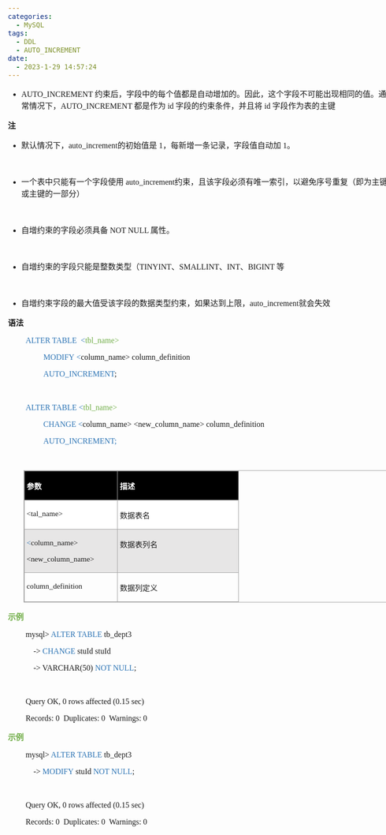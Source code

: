 ```yaml
---
categories:
  - MySQL
tags:
  - DDL
  - AUTO_INCREMENT
date:
  - 2023-1-29 14:57:24
---
```


<body lang=zh-CN style='font-family:"Microsoft YaHei UI";font-size:12.0pt'>
<!--StartFragment-->

<div style='direction:ltr;border-width:100%'>

<div style='direction:ltr;margin-top:0in;margin-left:0in;width:8.1701in'>

<div style='direction:ltr;margin-top:0in;margin-left:0in;width:8.1701in'>

<ul type=disc style='direction:ltr;unicode-bidi:embed;margin-top:0in;
 margin-bottom:0in'>
 <li style='margin-top:0;margin-bottom:0;vertical-align:middle'><span
     style='font-family:"Comic Sans MS";font-size:12.0pt'>AUTO_INCREMENT </span><span
     style='font-family:"Microsoft YaHei UI";font-size:12.0pt'>约束后，字段中的每个值都是自动增加的。因此，这个字段不可能出现相同的值。通常情况下，</span><span
     style='font-family:"Comic Sans MS";font-size:12.0pt'>AUTO_INCREMENT </span><span
     style='font-family:"Microsoft YaHei UI";font-size:12.0pt'>都是作为</span><span
     style='font-family:"Comic Sans MS";font-size:12.0pt'> id </span><span
     style='font-family:"Microsoft YaHei UI";font-size:12.0pt'>字段的约束条件，并且将</span><span
     style='font-family:"Comic Sans MS";font-size:12.0pt'> id </span><span
     style='font-family:"Microsoft YaHei UI";font-size:12.0pt'>字段作为表的主键</span></li>
</ul>

<p style='font-family:"Microsoft YaHei UI";font-size:12.0pt'><span
style='font-weight:bold'>注</span></p>

<ul type=disc style='direction:ltr;unicode-bidi:embed;margin-top:0in;
 margin-bottom:0in'>
 <li style='margin-top:0;margin-bottom:0;vertical-align:middle'><span
     style='font-family:"Microsoft YaHei UI";font-size:12.0pt'>默认情况下，</span><span
     style='font-family:"Comic Sans MS";font-size:12.0pt'>auto_increment</span><span
     style='font-family:"Microsoft YaHei UI";font-size:12.0pt'>的初始值是</span><span
     style='font-family:"Comic Sans MS";font-size:12.0pt'> 1</span><span
     style='font-family:"Microsoft YaHei UI";font-size:12.0pt'>，每新增一条记录，字段值自动加</span><span
     style='font-family:"Comic Sans MS";font-size:12.0pt'> 1</span><span
     style='font-family:"Microsoft YaHei UI";font-size:12.0pt'>。</span></li>
</ul>

<p style='margin-left:.375in;font-family:"Comic Sans MS";font-size:
12.0pt'>&nbsp;</p>

<ul type=disc style='direction:ltr;unicode-bidi:embed;margin-top:0in;
 margin-bottom:0in'>
 <li style='margin-top:0;margin-bottom:0;vertical-align:middle'><span
     style='font-family:"Microsoft YaHei UI";font-size:12.0pt'>一个表中只能有一个字段使用</span><span
     style='font-family:"Comic Sans MS";font-size:12.0pt'> auto_increment</span><span
     style='font-family:"Microsoft YaHei UI";font-size:12.0pt'>约束，且该字段必须有唯一索引，以避免序号重复（即为主键或主键的一部分）</span></li>
</ul>

<p style='margin-left:.375in;font-family:"Comic Sans MS";font-size:
12.0pt'>&nbsp;</p>

<ul type=disc style='direction:ltr;unicode-bidi:embed;margin-top:0in;
 margin-bottom:0in'>
 <li style='margin-top:0;margin-bottom:0;vertical-align:middle'><span
     style='font-family:"Microsoft YaHei UI";font-size:12.0pt'>自增约束的字段必须具备</span><span
     style='font-family:"Comic Sans MS";font-size:12.0pt'> NOT NULL </span><span
     style='font-family:"Microsoft YaHei UI";font-size:12.0pt'>属性。</span></li>
</ul>

<p style='margin-left:.375in;font-family:"Comic Sans MS";font-size:
12.0pt'>&nbsp;</p>

<ul type=disc style='direction:ltr;unicode-bidi:embed;margin-top:0in;
 margin-bottom:0in'>
 <li style='margin-top:0;margin-bottom:0;vertical-align:middle'><span
     style='font-family:"Microsoft YaHei UI";font-size:12.0pt'>自增约束的字段只能是整数类型（</span><span
     style='font-family:"Comic Sans MS";font-size:12.0pt'>TINYINT</span><span
     style='font-family:"Microsoft YaHei UI";font-size:12.0pt'>、</span><span
     style='font-family:"Comic Sans MS";font-size:12.0pt'>SMALLINT</span><span
     style='font-family:"Microsoft YaHei UI";font-size:12.0pt'>、</span><span
     style='font-family:"Comic Sans MS";font-size:12.0pt'>INT</span><span
     style='font-family:"Microsoft YaHei UI";font-size:12.0pt'>、</span><span
     style='font-family:"Comic Sans MS";font-size:12.0pt'>BIGINT </span><span
     style='font-family:"Microsoft YaHei UI";font-size:12.0pt'>等</span></li>
</ul>

<p style='margin-left:.375in;font-family:"Comic Sans MS";font-size:
12.0pt'>&nbsp;</p>

<ul type=disc style='direction:ltr;unicode-bidi:embed;margin-top:0in;
 margin-bottom:0in'>
 <li style='margin-top:0;margin-bottom:0;vertical-align:middle'><span
     style='font-family:"Microsoft YaHei UI";font-size:12.0pt'>自增约束字段的最大值受该字段的数据类型约束，如果达到上限，</span><span
     style='font-family:"Comic Sans MS";font-size:12.0pt'>auto_increment</span><span
     style='font-family:"Microsoft YaHei UI";font-size:12.0pt'>就会失效</span></li>
</ul>

<p style='font-family:"Microsoft YaHei UI";font-size:12.0pt'><span
style='font-weight:bold'>语法</span></p>

<p style='margin-left:.375in;font-family:"Comic Sans MS";font-size:
12.0pt'><span style='color:#2E75B5' lang=en-US>ALTER TABLE</span><span
lang=zh-CN><span style='mso-spacerun:yes'>  </span></span><span
style='color:#2E75B5' lang=en-US>&lt;</span><span style='color:#70AD47'
lang=zh-CN>tbl_name</span><span style='color:#70AD47' lang=en-US>&gt;</span><span
lang=zh-CN> </span></p>

<p style='margin-left:.75in;font-family:"Comic Sans MS";font-size:
12.0pt'><span style='color:#2E75B5' lang=en-US>MODIFY</span><span lang=zh-CN> </span><span
style='color:#2E75B5' lang=en-US>&lt;</span><span lang=zh-CN>column_</span><span
lang=en-US>name&gt;</span><span lang=zh-CN> column_definition</span><span
lang=en-US> </span></p>

<p style='margin-left:.75in;font-family:"Comic Sans MS";font-size:
12.0pt' lang=en-US><span style='color:#2E75B5'>AUTO_INCREMENT</span>;</p>

<p style='margin-left:.375in;font-family:"Comic Sans MS";font-size:
12.0pt' lang=en-US>&nbsp;</p>

<p style='margin-left:.375in;font-family:"Comic Sans MS";font-size:
12.0pt'><span style='color:#2E75B5' lang=en-US>ALTER TABLE</span><span
lang=zh-CN> </span><span style='color:#2E75B5' lang=en-US>&lt;</span><span
style='color:#70AD47' lang=zh-CN>tbl_name</span><span style='color:#70AD47'
lang=en-US>&gt; </span></p>

<p style='margin-left:.75in;font-family:"Comic Sans MS";font-size:
12.0pt'><span style='color:#2E75B5' lang=en-US>CHANGE</span><span lang=zh-CN> </span><span
style='color:#2E75B5' lang=en-US>&lt;</span><span lang=zh-CN>column_</span><span
lang=en-US>name&gt; &lt;new_</span><span lang=zh-CN>column_</span><span
lang=en-US>name&gt;</span><span lang=zh-CN> column_definition </span></p>

<p style='margin-left:.75in;font-family:"Comic Sans MS";font-size:
12.0pt;color:#2E75B5' lang=en-US>AUTO_INCREMENT;</p>

<p style='margin-left:.375in;font-family:"Comic Sans MS";font-size:
12.0pt;color:#2E75B5' lang=en-US>&nbsp;</p>

<div style='direction:ltr'>

<table border=1 cellpadding=0 cellspacing=0 valign=top style='direction:ltr;
 border-collapse:collapse;border-style:solid;border-color:#A3A3A3;border-width:
 1pt;margin-left:.3333in' title="" summary="">
 <tr>
  <td style='border-style:solid;border-color:#A3A3A3;border-width:1pt;
  background-color:black;vertical-align:top;width:1.8791in;padding:2.0pt 3.0pt 2.0pt 3.0pt'>
  <p style='font-family:"Microsoft YaHei UI";font-size:11.5pt;
  color:white'><span style='font-weight:bold'>参数</span></p>
  </td>
  <td style='border-style:solid;border-color:#A3A3A3;border-width:1pt;
  background-color:black;vertical-align:top;width:2.468in;padding:2.0pt 3.0pt 2.0pt 3.0pt'>
  <p style='font-size:11.5pt;color:white'><span style='font-weight:
  bold;font-family:"Microsoft YaHei UI"' lang=zh-CN>描述</span><span
  style='font-weight:bold;font-family:"Comic Sans MS"' lang=en-US> </span></p>
  </td>
 </tr>
 <tr>
  <td style='border-style:solid;border-color:#A3A3A3;border-width:1pt;
  background-color:white;vertical-align:top;width:1.8791in;padding:2.0pt 3.0pt 2.0pt 3.0pt'>
  <p style='font-family:"Comic Sans MS";font-size:11.5pt'><span
  lang=en-US>&lt;tal</span><span lang=zh-CN>_name</span><span lang=en-US>&gt;</span></p>
  </td>
  <td style='border-style:solid;border-color:#A3A3A3;border-width:1pt;
  background-color:white;vertical-align:top;width:2.468in;padding:2.0pt 3.0pt 2.0pt 3.0pt'>
  <p style='font-family:"Microsoft YaHei UI";font-size:11.5pt'>数据表名</p>
  </td>
 </tr>
 <tr>
  <td style='border-style:solid;border-color:#A3A3A3;border-width:1pt;
  background-color:#E7E6E6;vertical-align:top;width:1.8791in;padding:2.0pt 3.0pt 2.0pt 3.0pt'>
  <p style='font-family:"Comic Sans MS";font-size:11.5pt'><span
  style='color:#2E75B5' lang=en-US>&lt;</span><span lang=zh-CN>column_</span><span
  lang=en-US>name&gt;</span></p>
  <p style='font-family:"Comic Sans MS";font-size:11.5pt'><span
  lang=en-US>&lt;new_</span><span lang=zh-CN>column_</span><span lang=en-US>name&gt;</span></p>
  </td>
  <td style='border-style:solid;border-color:#A3A3A3;border-width:1pt;
  background-color:#E7E6E6;vertical-align:top;width:2.468in;padding:2.0pt 3.0pt 2.0pt 3.0pt'>
  <p style='font-family:"Microsoft YaHei UI";font-size:11.5pt'>数据表列名</p>
  </td>
 </tr>
 <tr>
  <td style='border-style:solid;border-color:#A3A3A3;border-width:1pt;
  vertical-align:top;width:1.8791in;padding:2.0pt 3.0pt 2.0pt 3.0pt'>
  <p style='font-family:"Comic Sans MS";font-size:11.5pt'>column_definition</p>
  </td>
  <td style='border-style:solid;border-color:#A3A3A3;border-width:1pt;
  vertical-align:top;width:2.468in;padding:2.0pt 3.0pt 2.0pt 3.0pt'>
  <p style='font-family:"Microsoft YaHei UI";font-size:11.5pt'>数据列定义</p>
  </td>
 </tr>
</table>

</div>

<p style='font-family:"Microsoft YaHei UI";font-size:12.0pt;
color:#70AD47'><span style='font-weight:bold'>示例</span></p>

<p style='margin-left:.375in;font-family:"Comic Sans MS";font-size:
12.0pt'>mysql&gt; <span style='color:#2E75B5'>ALTER TABLE</span> tb_dept3</p>

<p style='margin-left:.375in;font-family:"Comic Sans MS";font-size:
12.0pt'><span lang=zh-CN><span style='mso-spacerun:yes'>    </span>-&gt; </span><span
style='color:#2E75B5' lang=zh-CN>CHANGE </span><span lang=en-US>stuId stuId</span><span
lang=zh-CN> </span></p>

<p style='margin-left:.375in;font-family:"Comic Sans MS";font-size:
12.0pt'><span lang=zh-CN><span style='mso-spacerun:yes'>    </span>-&gt;
VARCHAR(50) </span><span style='color:#2E75B5' lang=en-US>NOT NULL</span><span
lang=zh-CN>;</span></p>

<p style='margin-left:.375in;font-family:"Comic Sans MS";font-size:
12.0pt'>&nbsp;</p>

<p style='margin-left:.375in;font-family:"Comic Sans MS";font-size:
12.0pt'>Query OK, 0 rows affected (0.15 sec)</p>

<p style='margin-left:.375in;font-family:"Comic Sans MS";font-size:
12.0pt'>Records: 0<span style='mso-spacerun:yes'>  </span>Duplicates: 0<span
style='mso-spacerun:yes'>  </span>Warnings: 0</p>

<p style='font-family:"Microsoft YaHei UI";font-size:12.0pt;
color:#70AD47'><span style='font-weight:bold'>示例</span></p>

<p style='margin-left:.375in;font-family:"Comic Sans MS";font-size:
12.0pt'>mysql&gt; <span style='color:#2E75B5'>ALTER TABLE</span> tb_dept3</p>

<p style='margin-left:.375in;font-family:"Comic Sans MS";font-size:
12.0pt'><span lang=zh-CN><span style='mso-spacerun:yes'>    </span>-&gt; </span><span
style='color:#2E75B5' lang=en-US>MODIFY</span><span lang=zh-CN> </span><span
lang=en-US>stuId</span><span lang=zh-CN> </span><span style='color:#2E75B5'
lang=en-US>NOT NULL</span><span lang=zh-CN>;</span></p>

<p style='margin-left:.375in;font-family:"Comic Sans MS";font-size:
12.0pt'>&nbsp;</p>

<p style='margin-left:.375in;font-family:"Comic Sans MS";font-size:
12.0pt'>Query OK, 0 rows affected (0.15 sec)</p>

<p style='margin-left:.375in;font-family:"Comic Sans MS";font-size:
12.0pt'>Records: 0<span style='mso-spacerun:yes'>  </span>Duplicates: 0<span
style='mso-spacerun:yes'>  </span>Warnings: 0</p>

</div>

</div>

</div>

<!--EndFragment-->
</body>
